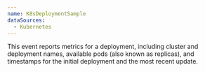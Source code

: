 ```yaml
---
name: K8sDeploymentSample
dataSources:
  - Kubernetes
---
```


This event reports metrics for a deployment, including cluster and deployment names, available pods (also known as replicas), and timestamps for the initial deployment and the most recent update.